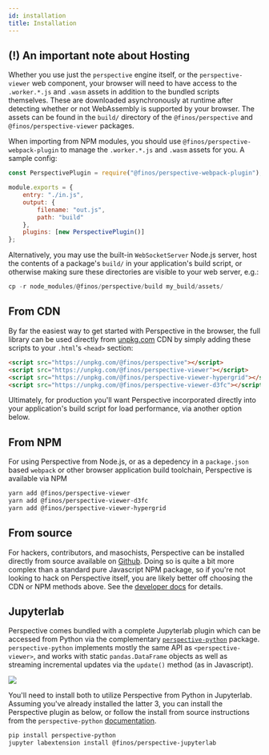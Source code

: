 ```yaml
---
id: installation
title: Installation
---
```


## (!) An important note about Hosting

Whether you use just the `perspective` engine itself, or the
`perspective-viewer` web component, your browser will need to
have access to the `.worker.*.js` and `.wasm` assets in addition to the
bundled scripts themselves. These are downloaded asynchronously at runtime
after detecting whether or not WebAssembly is supported by your browser. The
assets can be found in the `build/` directory of the
`@finos/perspective` and `@finos/perspective-viewer` packages.

When importing from NPM modules, you should use
`@finos/perspective-webpack-plugin` to manage the `.worker.*.js` and 
`.wasm` assets for you. A sample config:

```javascript
const PerspectivePlugin = require("@finos/perspective-webpack-plugin");

module.exports = {
    entry: "./in.js",
    output: {
        filename: "out.js",
        path: "build"
    },
    plugins: [new PerspectivePlugin()]
};
```

Alternatively, you may use the built-in `WebSocketServer` Node.js server, host
the contents of a package's `build/` in your application's build script, or
otherwise making sure these directories are visible to your web server, e.g.:

```javascript
cp -r node_modules/@finos/perspective/build my_build/assets/
```

## From CDN

By far the easiest way to get started with Perspective in the browser, the full
library can be used directly from
[unpkg.com](https://unpkg.com/@finos/perspective-examples/build/perspective.view.js)
CDN by simply adding these scripts to your `.html`'s `<head>` section:

```html
<script src="https://unpkg.com/@finos/perspective"></script>
<script src="https://unpkg.com/@finos/perspective-viewer"></script>
<script src="https://unpkg.com/@finos/perspective-viewer-hypergrid"></script>
<script src="https://unpkg.com/@finos/perspective-viewer-d3fc"></script>
```

Ultimately, for production you'll want Perspective incorporated directly into your
application's build script for load performance, via another option below.

## From NPM

For using Perspective from Node.js, or as a depedency in a `package.json` based
`webpack` or other browser application build toolchain, Perspective is available
via NPM

```bash
yarn add @finos/perspective-viewer
yarn add @finos/perspective-viewer-d3fc
yarn add @finos/perspective-viewer-hypergrid
```

## From source

For hackers, contributors, and masochists, Perspective can be installed directly
from source available on [Github](https://github.com/finos/perspective).
Doing so is quite a bit more complex than a standard pure Javascript NPM
package, so if you're not looking to hack on Perspective itself, you are likely
better off choosing the CDN or NPM methods above. See the
[developer docs](development.html) for details.

## Jupyterlab

Perspective comes bundled with a complete Jupyterlab plugin which can be
accessed from Python via the complementary 
[`perspective-python`](https://github.com/timkpaine/perspective-python)
package.  `perspective-python` implements mostly the same API as 
`<perspective-viewer>`, and works with static `pandas.DataFrame` objects as well
as streaming incremental updates via the `update()` method (as in Javascript).

<img src="https://perspective.finos.org/img/jupyterlab.png"></img>

You'll need to install both to utilize Perspective from Python in Jupyterlab.
Assuming you've already installed the latter 3, you can install the Perspective 
plugin as below, or follow the install from source instructions from the 
`perspective-python` 
[documentation](https://perspective-python.readthedocs.io/en/latest/index.html).

```bash
pip install perspective-python
jupyter labextension install @finos/perspective-jupyterlab
```

